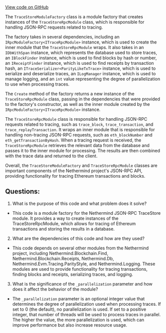 [View code on GitHub](https://github.com/NethermindEth/nethermind/src/Nethermind/Nethermind.JsonRpc.TraceStore/TraceStoreModuleFactory.cs)

The `TraceStoreModuleFactory` class is a module factory that creates instances of the `TraceStoreRpcModule` class, which is responsible for handling JSON-RPC requests related to tracing. 

The factory takes in several dependencies, including an `IRpcModuleFactory<ITraceRpcModule>` instance, which is used to create the inner module that the `TraceStoreRpcModule` wraps. It also takes in an `IDbWithSpan` instance, which represents the database used to store traces, an `IBlockFinder` instance, which is used to find blocks by hash or number, an `IReceiptFinder` instance, which is used to find receipts by transaction hash, an `ITraceSerializer<ParityLikeTxTrace>` instance, which is used to serialize and deserialize traces, an `ILogManager` instance, which is used to manage logging, and an `int` value representing the degree of parallelization to use when processing traces.

The `Create` method of the factory returns a new instance of the `TraceStoreRpcModule` class, passing in the dependencies that were provided to the factory's constructor, as well as the inner module created by the `IRpcModuleFactory<ITraceRpcModule>` instance.

The `TraceStoreRpcModule` class is responsible for handling JSON-RPC requests related to tracing, such as `trace_block`, `trace_transaction`, and `trace_replayTransaction`. It wraps an inner module that is responsible for handling non-tracing JSON-RPC requests, such as `eth_blockNumber` and `eth_getTransactionByHash`. When a tracing request is received, the `TraceStoreRpcModule` retrieves the relevant data from the database and passes it to the inner module for processing. The results are then combined with the trace data and returned to the client.

Overall, the `TraceStoreModuleFactory` and `TraceStoreRpcModule` classes are important components of the Nethermind project's JSON-RPC API, providing functionality for tracing Ethereum transactions and blocks.
## Questions: 
 1. What is the purpose of this code and what problem does it solve?
- This code is a module factory for the Nethermind JSON-RPC TraceStore module. It provides a way to create instances of the TraceStoreRpcModule, which allows for tracing of Ethereum transactions and storing the results in a database.

2. What are the dependencies of this code and how are they used?
- This code depends on several other modules from the Nethermind project, including Nethermind.Blockchain.Find, Nethermind.Blockchain.Receipts, Nethermind.Db, Nethermind.Evm.Tracing.ParityStyle, and Nethermind.Logging. These modules are used to provide functionality for tracing transactions, finding blocks and receipts, serializing traces, and logging.

3. What is the significance of the `_parallelization` parameter and how does it affect the behavior of the module?
- The `_parallelization` parameter is an optional integer value that determines the degree of parallelization used when processing traces. If set to 0 (the default), no parallelization is used. If set to a positive integer, that number of threads will be used to process traces in parallel. The higher the value, the more parallelization is used, which can improve performance but also increase resource usage.